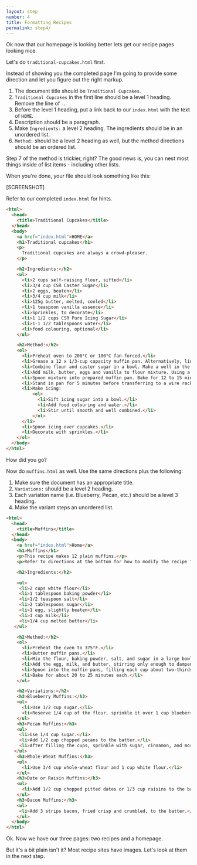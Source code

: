 ```yaml
---
layout: step
number: 4
title: Formatting Recipes
permalink: step4/
---
```

Ok now that our homepage is looking better lets get our recipe pages looking nice.

Let's do `traditional-cupcakes.html` first.

Instead of showing you the completed page I'm going to provide some direction and let you figure out the right markup.

1. The document title should be `Traditional Cupcakes`.
1. `Traditional Cupcakes` in the first line should be a level 1 heading.  Remove the line of `-`.
2. Before the level 1 heading, put a link back to our `index.html` with the text of `HOME`.
2. Description should be a paragraph.
3. Make `Ingredients:` a level 2 heading. The ingredients should be in an unordered list.
4. `Method:` should be a level 2 heading as well, but the method directions should be an ordered list.

Step 7 of the method is trickier, right? The good news is, you can nest most things inside of list items - including other lists.  

When you're done, your file should look something like this:

[SCREENSHOT]

Refer to our completed `index.html` for hints.

```html
<html>
  <head>
    <title>Traditional Cupcakes</title>
  </head>
  <body>
    <a href="index.html">HOME</a>
    <h1>Traditional cupcakes</h1>
    <p>
      Traditional cupcakes are always a crowd-pleaser.
    </p>

    <h2>Ingredients:</h2>
    <ul>
      <li>2 cups self-raising flour, sifted</li>
      <li>3/4 cup CSR Caster Sugar</li>
      <li>2 eggs, beaten</li>
      <li>3/4 cup milk</li>
      <li>125g butter, melted, cooled</li>
      <li>1 teaspoon vanilla essence</li>
      <li>Sprinkles, to decorate</li>
      <li>1 1/2 cups CSR Pure Icing Sugar</li>
      <li>1-1 1/2 tablespoons water</li>
      <li>food colouring, optional</li>
    </ul>

    <h2>Method:</h2>
    <ol>
      <li>Preheat oven to 200°C or 180°C fan-forced.</li>
      <li>Grease a 12 x 1/3-cup capacity muffin pan. Alternatively, line holes with paper cases.</li>
      <li>Combine flour and caster sugar in a bowl. Make a well in the centre.</li>
      <li>Add milk, butter, eggs and vanilla to flour mixture. Using a large metal spoon, stir gently to combine.</li>
      <li>Spoon mixture into prepared muffin pan. Bake for 12 to 15 minutes, or until a skewer inserted into the centre comes out clean.</li>
      <li>Stand in pan for 5 minutes before transferring to a wire rack to cool.</li>
      <li>Make icing:
          <ol>
            <li>Sift icing sugar into a bowl.</li>
            <li>Add food colouring and water.</li>
            <li>Stir until smooth and well combined.</li>
          </ol>
      </li>
      <li>Spoon icing over cupcakes.</li>
      <li>Decorate with sprinkles.</li>
    </ol>
  </body>
</html>
```

How did you go?

Now do `muffins.html` as well.  Use the same directions plus the following:

1. Make sure the document has an appropriate title.
2. `Variations:` should be a level 2 heading.
3. Each variation name (i.e. Blueberry, Pecan, etc.) should be a level 3 heading.
4. Make the variant steps an unordered list.

```html
<html>
  <head>
    <title>Muffins</title>
  </head>
  <body>
    <a href="index.html">Home</a>
    <h1>Muffins</h1>
    <p>This recipe makes 12 plain muffins.</p>
    <p>Refer to directions at the bottom for how to modify the recipe for different types of muffins.</p>

    <h2>Ingredients:</h2>

    <ul>
     <li>2 cups white flour</li>
     <li>1 tablespoon baking powder</li>
     <li>1/2 teaspoon salt</li>
     <li>2 tablespoons sugar</li>
     <li>1 egg, slightly beaten</li>
     <li>1 cup milk</li>
     <li>1/4 cup melted butter</li>
   </ul>

    <h2>Method:</h2>
    <ol>
      <li>Preheat the oven to 375°F.</li>
      <li>Butter muffin pans.</li>
      <li>Mix the flour, baking powder, salt, and sugar in a large bowl.</li>
      <li>Add the egg, milk, and butter, stirring only enough to dampen the flour; the batter should not be smooth.</li>
      <li>Spoon into the muffin pans, filling each cup about two-thirds full.</li>
      <li>Bake for about 20 to 25 minutes each.</li>
    </ol>

    <h2>Variations:</h2>
    <h3>Blueberry Muffins:</h3>
    <ul>
      <li>Use 1/2 cup sugar.</li>
      <li>Reserve 1/4 cup of the flour, sprinkle it over 1 cup blueberries, and stir them into the batter last.</li>
    </ul>
    <h3>Pecan Muffins:</h3>
    <ul>
     <li>Use 1/4 cup sugar.</li>
     <li>Add 1/2 cup chopped pecans to the batter.</li>
     <li>After filling the cups, sprinkle with sugar, cinnamon, and more chopped nuts.</li>
   </ul>
    <h3>Whole-Wheat Muffins:</h3>
    <ul>
      <li>Use 3/4 cup whole-wheat flour and 1 cup white flour.</li>
    </ul>
    <h3>Date or Raisin Muffins:</h3>
    <ul>
      <li>Add 1/2 cup chopped pitted dates or 1/3 cup raisins to the batter.</li>
    </ul>
    <h3>Bacon Muffins:</h3>
    <ul>
     <li>Add 3 strips bacon, fried crisp and crumbled, to the batter.</li>
    </ul>
  </body>
</html>
```

Ok.  Now we have our three pages: two recipes and a homepage.

But it's a bit plain isn't it?  Most recipe sites have images.  Let's look at them in the next step.
